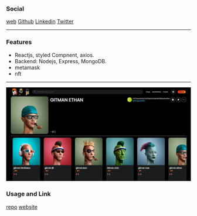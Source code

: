 ### Social

[web](https://lishu.ml/)
[Github](https://github.com/LishuGupta652)
[Linkedin](https://www.linkedin.com/in/lishugupta652/)
[Twitter](https://twitter.com/lishugupta652)

---

### Features

- Reactjs, styled Compnent, axios.
- Backend: Nodejs, Express, MongoDB.
- metamask
- nft

---

![](https://raw.githubusercontent.com/LishuGupta652/web-static-content/main/project/gitman-nft-home.jpg)

### Usage and Link

[repo](https://github.com/LishuGupta652/web3.0-punk)
[website](https://nft.lishu.ml/)
